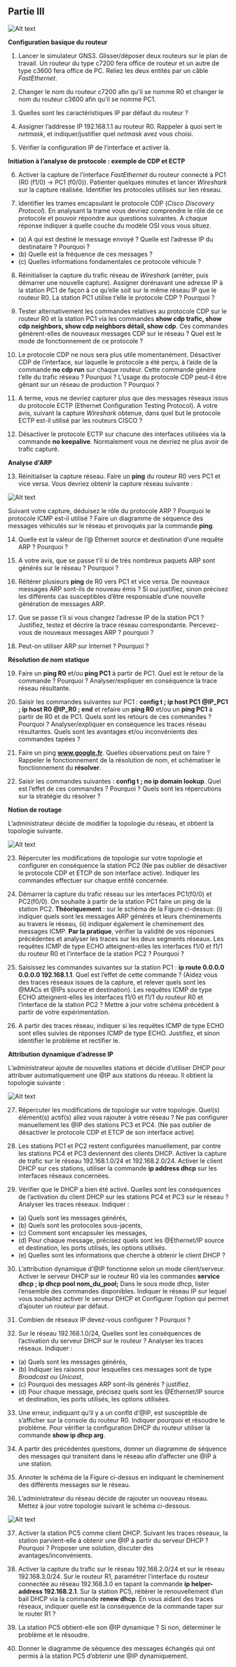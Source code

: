 ## Partie III

![Alt text](images/gns3-prise-en-main.png?raw=true "Détail de la fenêtre du simulateur")

**Configuration basique du routeur**
1.	Lancer le simulateur GNS3. Glisser/déposer deux routeurs sur le plan de travail. Un routeur du type c7200 fera office de routeur et un autre de type c3600 fera office de PC. Reliez les deux entités par un câble *FastEthernet*.

2.	Changer le nom du routeur c7200 afin qu’il se nomme R0 et changer le nom du routeur c3600 afin qu’il se nomme PC1.

3.	Quelles sont les caractéristiques IP par défaut du routeur ?

4.	Assigner l’addresse IP 192.168.1.1 au routeur R0. Rappeler à quoi sert le *netmask*, et indiquer/justifier quel *netmask* avez vous choisi. 

5.	Vérifier la configuration IP de l’interface et activer là.

**Initiation à l’analyse de protocole : exemple de CDP et ECTP**

6.	Activer la capture de l’interface *FastEthernet* du routeur connecté à PC1 (R0 (f1/0) -> PC1 (f0/0)). Patienter quelques minutes et lancer *Wireshark* sur la capture réalisée. Identifier les protocoles utilisés sur lien réseau. 

7.	Identifier les trames encapsulant le protocole CDP (*Cisco Discovery Protocol*). En analysant la trame vous devriez comprendre le rôle de ce protocole et pouvoir répondre aux questions suivantes. A chaque réponse indiquer à quelle couche du modèle OSI vous vous situez.
  - (a)	A qui est destiné le message envoyé ? Quelle est l’adresse IP du destinataire ? Pourquoi ?
  - (b)	Quelle est la fréquence de ces messages ?
  - (c)	Quelles informations fondamentales ce protocole véhicule ?
8.	Réinitialiser la capture du trafic réseau de *Wireshark* (arrêter, puis démarrer une nouvelle capture). Assigner dorénavant une adresse IP à la station PC1 de façon à ce qu’elle soit sur le même réseau IP que le routeur R0. La station PC1 utilise t’elle le protocole CDP ? Pourquoi ?  

9.	Tester alternativement les commandes relatives au protocole CDP sur le routeur R0 et la station PC1 via les commandes **show cdp trafic, show cdp neighbors, show cdp neighbors détail, show cdp**. Ces commandes génèrent-elles de nouveaux messages CDP sur le réseau ? Quel est le mode de fonctionnement de ce protocole ?

10.	Le protocole CDP ne nous sera plus utile momentanément. Désactiver CDP de l’interface, sur laquelle le protocole a été perçu, à l’aide de la commande **no cdp run** sur chaque routeur. Cette commande génère t’elle du trafic réseau ? Pourquoi ? L’usage du protocole CDP peut-il être gênant sur un réseau de production ? Pourquoi ?

11.	A terme, vous ne devriez capturer plus que des messages réseaux issus du protocole ECTP (Ethernet Configuration Testing Protocol).  A votre avis, suivant la capture *Wireshark* obtenue, dans quel but le protocole ECTP est-il utilisé par les routeurs CISCO ? 

12.	Désactiver le protocole ECTP sur chacune des interfaces utilisées via la commande **no keepalive**. Normalement vous ne devriez ne plus avoir de trafic capturé.

**Analyse d'ARP**

13.	Réinitialiser la capture réseau. Faire un **ping** du routeur R0 vers PC1 et vice versa. Vous devriez obtenir la capture réseau suivante :
 
![Alt text](images/gns3-trafic-reseau.png?raw=true "Analyse du trafic réseau")

Suivant votre capture, déduisez le rôle du protocole ARP ? Pourquoi le protocole ICMP est-il utilisé ? Faire un diagramme de séquence des messages véhiculés sur le réseau et provoqués par la commande **ping**.

14.	Quelle est la valeur de l’@ Ethernet source et destination d’une requête ARP ? Pourquoi ?

15.	A votre avis, que se passe t’il si de très nombreux paquets ARP sont générés sur le réseau ? Pourquoi ?

16.	Réitérer plusieurs **ping** de R0 vers PC1 et vice versa. De nouveaux messages ARP sont-ils de nouveau émis ? Si oui justifiez, sinon précisez les différents cas susceptibles d’être responsable d’une nouvelle génération de messages ARP.

17.	Que se passe t’il si vous changez l’adresse IP de la station PC1 ? Justifiez, testez et décrire la trace réseau correspondante. Percevez-vous de nouveaux messages ARP ? pourquoi ? 

18.	Peut-on utiliser ARP sur Internet ? Pourquoi ?

**Résolution de nom statique**

19.	Faire un **ping R0** et/ou **ping PC1** à partir de PC1. Quel est le retour de la commande ? Pourquoi ? Analyser/expliquer en conséquence la trace réseau résultante. 

20.	Saisir les commandes suivantes sur PC1 : **config t ; ip host PC1 @IP_PC1 ; ip host R0 @IP_R0 ; end** et refaire un **ping R0** et/ou un **ping PC1** à partir de R0 et de PC1. Quels sont les retours de ces commandes ? Pourquoi ? Analyser/expliquer en conséquence les traces réseau résultantes. Quels sont les avantages et/ou inconvénients des commandes tapées ?

21.	Faire un ping **www.google.fr**. Quelles observations peut on faire ? Rappeler le fonctionnement de la résolution de nom, et schématiser  le fonctionnement du **résolver**.

22.	Saisir les commandes suivantes : **config t ; no ip domain lookup**. Quel est l’effet de ces commandes ? Pourquoi ? Quels sont les répercutions sur la stratégie du résolver ?

**Notion de routage**

L’administrateur décide de modifier la topologie du réseau, et obtient la topologie suivante.
 
 
![Alt text](images/gns3-modification-topologie.png?raw=true "Modification de la topologie")


23.	Répercuter les modifications de topologie sur votre topologie et configurer en conséquence la station PC2 (Ne pas oublier de désactiver le protocole CDP et ETCP de son interface active). Indiquer les commandes effectuer sur chaque entité concernée.

24.	Démarrer la capture du trafic réseau sur les interfaces PC1(f0/0) et PC2(f0/0).  On souhaite à partir de la station PC1 faire un ping de la station PC2. **Théoriquement** : sur le schéma de la Figure ci-dessus: (i) indiquer quels sont les messages ARP générés et leurs cheminements au travers le réseau, (ii) indiquer également le cheminement des messages ICMP. **Par la pratique**, vérifier la validité de vos réponses précédentes et analyser les traces sur les deux segments réseaux. Les requêtes ICMP de type ECHO atteignent-elles les interfaces f1/0 et f1/1 du routeur R0 et l’interface de la station PC2 ? Pourquoi ?

25.	Saisissez les commandes suivantes sur la station PC1 : **ip route 0.0.0.0 0.0.0.0 192.168.1.1**. Quel est l’effet de cette commande ? (Aidez vous des traces réseaux issues de la capture, et relever quels sont les @MACs et @IPs source et destination). Les requêtes ICMP de type ECHO atteignent-elles les interfaces f1/0 et f1/1 du routeur R0 et l’interface de la station PC2 ? Mettre à jour votre schéma précédent à partir de votre expérimentation.

26.	A partir des traces réseau, indiquer si les requêtes ICMP de type ECHO sont elles suivies de réponses ICMP de type ECHO. Justifiez, et sinon identifier le problème et rectifier le.

**Attribution dynamique d’adresse IP**

L’administrateur ajoute de nouvelles stations et décide d’utiliser DHCP pour attribuer automatiquement une @IP aux stations du réseau. Il obtient la topologie suivante :

![Alt text](images/gns3-Activation-DHCP.png?raw=true "Activation du service DHCP")

27.	Répercuter les modifications de topologie sur votre topologie. Quel(s) élément(s) actif(s) allez vous rajouter à votre réseau ? Ne pas configurer manuellement les @IP des stations PC3 et PC4. (Ne pas oublier de désactiver le protocole CDP et ETCP de son interface active)

28.	Les stations PC1 et PC2 restent configurées manuellement, par contre les stations PC4 et PC3 deviennent des clients DHCP. Activer la capture de trafic sur le réseau 192.168.1.0/24 et 192.168.2.0/24. Activer le client DHCP sur ces stations, utiliser la commande **ip address dhcp** sur les interfaces réseaux concernées.

29.	Vérifier que le DHCP a bien été activé.  Quelles sont les conséquences de l’activation du client DHCP sur les stations PC4 et PC3 sur le réseau ? Analyser les traces réseaux. Indiquer :
   - (a)	Quels sont les messages générés, 
   - (b)	Quels sont les protocoles sous-jacents, 
   - (c)	Comment sont encapsuler les messages,
   - (d)	Pour chaque message, précisez quels sont les @Ethernet/IP source et destination, les ports utilisés, les options utilisés.
   - (e)	Quelles sont les informations que cherche à obtenir le client DHCP ?
30.	L’attribution dynamique d’@IP fonctionne selon un mode client/serveur. Activer le serveur DHCP sur le routeur R0 via les commandes **service dhcp ; ip dhcp pool nom_du_pool;** Dans le sous mode dhcp, lister l’ensemble des commandes disponibles. Indiquer le réseau IP sur lequel vous souhaitez activer le serveur DHCP et Configurer l’option qui permet d’ajouter un  routeur par défaut.

31.	Combien de réseaux IP devez-vous configurer ? Pourquoi ? 
 
32.	Sur le réseau 192.168.1.0/24, Quelles sont les conséquences de l’activation du serveur DHCP sur le routeur ? Analyser les traces réseaux. Indiquer :
  - (a)	Quels sont les messages générés, 
  - (b)	Indiquer les raisons pour lesquelles ces messages sont de type *Broadcast ou Unicast*,
  - (c)	Pourquoi des messages ARP sont-ils générés ? justifiez.
  - (d)	Pour chaque message, précisez quels sont les @Ethernet/IP source et destination, les ports utilisés, les options utilisées.

33.	Une erreur, indiquant qu’il y a un conflit d’@IP, est susceptible de s’afficher sur la console du routeur R0. Indiquer pourquoi et résoudre le problème. Pour vérifier la configuration DHCP du routeur utiliser la commande **show ip dhcp arg**.

34.	A partir des précédentes questions, donner un diagramme de séquence des messages qui transitent dans le réseau afin d’affecter une @IP à une station. 

35.	Annoter le schéma de la Figure ci-dessus en indiquant le cheminement des différents messages sur le réseau.

36.	L’administrateur du réseau décide de rajouter un nouveau réseau. Mettez à jour votre topologie suivant le schéma ci-dessous.
 
 ![Alt text](images/gns3-topologie-cplx.png?raw=true "Modification de la topologie")
 
 
37.	Activer la station PC5 comme client DHCP. Suivant les traces réseaux, la station parvient-elle à obtenir une @IP à partir du serveur DHCP ? Pourquoi ? Proposer une solution, discuter des avantages/inconvénients.

38.	Activer la capture du trafic sur le réseau 192.168.2.0/24 et sur le réseau 192.168.3.0/24. Sur le routeur R1, paramétrer l’interface du routeur connectée au réseau 192.168.3.0 en tapant la commande **ip helper-address 192.168.2.1**. Sur la station PC5, réitérer le renouvellement d’un bail DHCP via la commande **renew dhcp**. En vous aidant des traces réseaux, indiquer quelle est la conséquence de la commande taper sur le router R1 ? 

39.	La station PC5 obtient-elle son @IP dynamique ? Si non, déterminer le problème et le résoudre.

40.	Donner le diagramme de séquence des messages échangés qui ont permis à la station PC5 d’obtenir une @IP dynamiquement.


